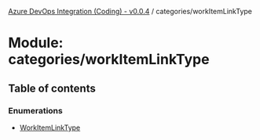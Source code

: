 [Azure DevOps Integration (Coding) - v0.0.4](../README.md) / categories/workItemLinkType

# Module: categories/workItemLinkType

## Table of contents

### Enumerations

- [WorkItemLinkType](../enums/categories_workItemLinkType.WorkItemLinkType.md)
